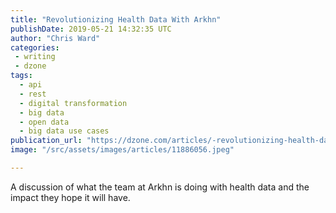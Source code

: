 ```yaml
---
title: "Revolutionizing Health Data With Arkhn"
publishDate: 2019-05-21 14:32:35 UTC
author: "Chris Ward"
categories:
 - writing
 - dzone
tags:
  - api
  - rest
  - digital transformation
  - big data
  - open data
  - big data use cases
publication_url: "https://dzone.com/articles/-revolutionizing-health-data-with-arkhn"
image: "/src/assets/images/articles/11886056.jpeg"

---
```

A discussion of what the team at Arkhn is doing with health data and the impact they hope it will have.

